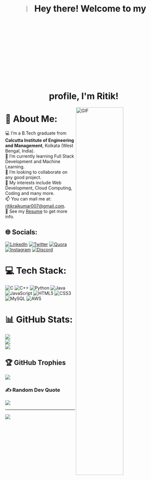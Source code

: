 <h1 align="center"> <img alt="GIF" width="7%" src="https://i.pinimg.com/originals/51/12/5d/51125d9904b0aab078e2f7d0cbf37d8a.gif"> Hey there! Welcome to my profile, I'm Ritik! </h1>
<img align="right" alt="GIF" width="55%" src="https://i.pinimg.com/originals/0b/5c/c0/0b5cc024841accd9a31a7b2daeb0e57b.gif"/>

# 💫 About Me:
💻 I’m a B.Tech graduate from <b>Calcutta Institute of Engineering and Management</b>, Kolkata (West Bengal, India).<br>
🌱 I’m currently learning Full Stack Development and Machine Learning.<br>
👯 I’m looking to collaborate on any good project.<br>
🤔 My interests include Web Development, Cloud Computing, Coding and many more.<br>📫 You can mail me at: ritikrajkumar007@gmail.com.<br>
📝 See my [Resume](https://drive.google.com/file/d/1187faUL6DoYRE6RU2XFlquFLaO371tIw/view?usp=share_link) to get more info.

## 🌐 Socials:
[![LinkedIn](https://img.shields.io/badge/LinkedIn-%230077B5.svg?logo=linkedin&logoColor=white)](https://linkedin.com/in/ritikrajkumar)
[![Twitter](https://img.shields.io/badge/Twitter-%231DA1F2.svg?logo=Twitter&logoColor=white)](https://twitter.com/ritikrkumar)
[![Quora](https://img.shields.io/badge/Quora-%23B92B27.svg?logo=Quora&logoColor=white)](https://www.quora.com/profile/Ritik-Gupta-94)
[![Instagram](https://img.shields.io/badge/Instagram-%23E4405F.svg?logo=Instagram&logoColor=white)](https://instagram.com/ritikrajkumar_)
[![Discord](https://img.shields.io/badge/Discord-%237289DA.svg?logo=discord&logoColor=white)](https://discordapp.com/users/651095657595011075) 


# 💻 Tech Stack:
![C](https://img.shields.io/badge/c-%2300599C.svg?style=for-the-badge&logo=c&logoColor=white)
![C++](https://img.shields.io/badge/c++-%2300599C.svg?style=for-the-badge&logo=c%2B%2B&logoColor=white)
![Python](https://img.shields.io/badge/python-3670A0?style=for-the-badge&logo=python&logoColor=ffdd54)
![Java](https://img.shields.io/badge/java-%23ED8B00.svg?style=for-the-badge&logo=java&logoColor=white)
![JavaScript](https://img.shields.io/badge/javascript-%23323330.svg?style=for-the-badge&logo=javascript&logoColor=%23F7DF1E)
![HTML5](https://img.shields.io/badge/html5-%23E34F26.svg?style=for-the-badge&logo=html5&logoColor=white)
![CSS3](https://img.shields.io/badge/css3-%231572B6.svg?style=for-the-badge&logo=css3&logoColor=white)
![MySQL](https://img.shields.io/badge/mysql-%2300f.svg?style=for-the-badge&logo=mysql&logoColor=white)
![AWS](https://img.shields.io/badge/AWS-%23FF9900.svg?style=for-the-badge&logo=amazon-aws&logoColor=white)

# 📊 GitHub Stats:
![](https://github-readme-stats.vercel.app/api?username=ritikrajkumar&theme=dark&hide_border=false&include_all_commits=false&count_private=true)<br/>
![](https://github-readme-streak-stats.herokuapp.com/?user=ritikrajkumar&theme=dark&hide_border=false)<br/>
![](https://github-readme-stats.vercel.app/api/top-langs/?username=ritikrajkumar&theme=dark&hide_border=false&include_all_commits=true&count_private=true&layout=compact)

## 🏆 GitHub Trophies
![](https://github-profile-trophy.vercel.app/?username=ritikrajkumar&theme=darkhub&no-frame=false&no-bg=true&margin-w=4)

### ✍️ Random Dev Quote
![](https://quotes-github-readme.vercel.app/api?type=horizontal&theme=radical)

---
[![](https://visitcount.itsvg.in/api?id=ritikrajkumar&icon=0&color=0)](https://visitcount.itsvg.in)
